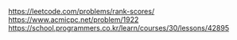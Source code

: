 https://leetcode.com/problems/rank-scores/  
https://www.acmicpc.net/problem/1922  
https://school.programmers.co.kr/learn/courses/30/lessons/42895

